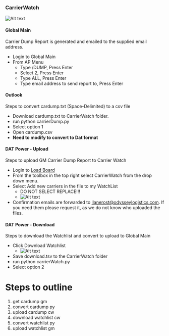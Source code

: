 ### CarrierWatch
![Alt text](images/CarrierWatch.png "CarrierWatch Upload Settings Dialog")

#### Global Main
Carrier Dump Report is generated and emailed to the supplied email address.
* Login to Global Main
* From AP Menu
    * Type /DUMP, Press Enter
    * Select 2, Press Enter
    * Type ALL, Press Enter
    * Type email address to send report to, Press Enter


#### Outlook
Steps to convert cardump.txt (Space-Delimited) to a csv file
* Download cardump.txt to CarrierWatch folder.
* run python carrierDump.py
* Select option 1
* Open cardump.csv
* **Need to modify to convert to Dat format**


#### DAT Power - Upload
Steps to upload GM Carrier Dump Report to Carrier Watch
* Login to [Load Board](https://power.dat.com)
* From the toolbox in the top right select CarrierWatch from the drop down menu.
* Select Add new carriers in the file to my WatchList
    * DO NOT SELECT REPLACE!!!
    * ![Alt text](images/cw_upload.png "CarrierWatch Upload Settings Dialog")
* Confirmation emails are forwarded to llanerost@odysseylogistics.com. If you need them please request it, as we do not know who uploaded the files.


#### DAT Power - Download
Steps to download the Watchlist and convert to upload to Global Main
* Click Download Watchlist
    * ![Alt text](images/cw_download.png "CarrierWatch Download Settings Dialog")
* Save download.tsv to the CarrierWatch folder
* run python carrierWatch.py
* Select option 2




# Steps to outline
1. get cardump gm
2. convert cardump py
3. upload cardump cw
4. download watchlist cw
5. convert watchlist py
6. upload watchlist gm

